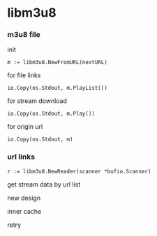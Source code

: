 # libm3u8


###  m3u8 file 

init

```
m := libm3u8.NewFromURL(nextURL)
```

for file links

```
io.Copy(os.Stdout, m.PlayList())
```

for stream download
```
io.Copy(os.Stdout, m.Play())
```

for origin url
```
io.Copy(os.Stdout, m)
```



### url links

```
r := libm3u8.NewReader(scanner *bufio.Scanner)
```

get stream data by url list

new design 

inner cache 

retry